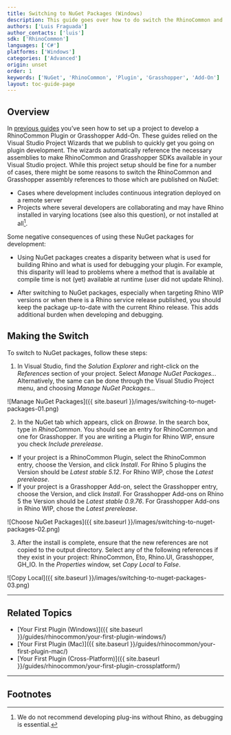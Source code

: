 ```yaml
---
title: Switching to NuGet Packages (Windows)
description: This guide goes over how to do switch the RhinoCommon and Grasshopper SDK assembly references from those which are shipped with Rhino and Grasshopper (and installed on your computer), to those published on NuGet.
authors: ['Luis Fraguada']
author_contacts: ['luis']
sdk: ['RhinoCommon']
languages: ['C#']
platforms: ['Windows']
categories: ['Advanced']
origin: unset
order: 1
keywords: ['NuGet', 'RhinoCommon', 'Plugin', 'Grasshopper', 'Add-On']
layout: toc-guide-page
---
```


## Overview

In [previous guides](http://developer.rhino3d.com/guides/rhinocommon/your-first-plugin-windows/) you’ve seen how to set up a project to develop a RhinoCommon Plugin or Grasshopper Add-On. These guides relied on the Visual Studio Project Wizards that we publish to quickly get you going on plugin development. The wizards automatically reference the necessary assemblies to make RhinoCommon and Grasshopper SDKs available in your Visual Studio project. While this project setup should be fine for a number of cases, there might be some reasons to switch the RhinoCommon and Grasshopper assembly references to those which are published on NuGet:
* Cases where development includes continuous integration deployed on a remote server
* Projects where several developers are collaborating and may have Rhino installed in varying locations (see also this question), or not installed at all[^1].

Some negative consequences of using these NuGet packages for development:
* Using NuGet packages creates a disparity between what is used for building Rhino and what is used for debugging your plugin. For example, this disparity will lead to problems where a method that is available at compile time is not (yet) available at runtime (user did not update Rhino).

* After switching to NuGet packages, especially when targeting Rhino WIP versions or when there is a Rhino service release published, you should keep the package up-to-date with the current Rhino release. This adds additional burden when developing and debugging.

## Making the Switch

To switch to NuGet packages, follow these steps:

1. In Visual Studio, find the *Solution Explorer* and right-click on the *References* section of your project. Select *Manage NuGet Packages…* Alternatively, the same can be done through the Visual Studio Project menu, and choosing *Manage NuGet Packages…*

![Manage NuGet Packages]({{ site.baseurl }}/images/switching-to-nuget-packages-01.png)

2. In the NuGet tab which appears, click on *Browse*. In the search box, type in *RhinoCommon*. You should see an entry for RhinoCommon and one for Grasshopper. If you are writing a Plugin for Rhino WIP, ensure you check *Include prerelease*.
  * If your project is a RhinoCommon Plugin, select the RhinoCommon entry, choose the Version, and click *Install*. For Rhino 5 plugins the Version should be *Latest stable 5.12*. For Rhino WIP, chose the *Latest prerelease*.
  * If your project is a Grasshopper Add-on, select the Grasshopper entry, choose the Version, and click *Install*. For Grasshopper Add-ons on Rhino 5 the Version should be *Latest stable 0.9.76*. For Grasshopper Add-ons in Rhino WIP, chose the *Latest prerelease*.

![Choose NuGet Packages]({{ site.baseurl }}/images/switching-to-nuget-packages-02.png)

3. After the install is complete, ensure that the new references are not copied to the output directory. Select any of the following references if they exist in your project: RhinoCommon, Eto, Rhino.UI, Grasshopper, GH_IO. In the *Properties* window, set *Copy Local* to *False*.

![Copy Local]({{ site.baseurl }}/images/switching-to-nuget-packages-03.png)

---

## Related Topics

- [Your First Plugin (Windows)]({{ site.baseurl }}/guides/rhinocommon/your-first-plugin-windows/)
- [Your First Plugin (Mac)]({{ site.baseurl }}/guides/rhinocommon/your-first-plugin-mac/)
- [Your First Plugin (Cross-Platform)]({{ site.baseurl }}/guides/rhinocommon/your-first-plugin-crossplatform/)

---

## Footnotes
[^1]: We do not recommend developing plug-ins without Rhino, as debugging is essential.
